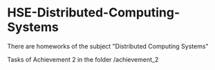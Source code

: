 # HSE-Distributed-Computing-Systems
There are homeworks of the subject "Distributed Computing Systems"

Tasks of Achievement 2 in the folder /achievement_2
